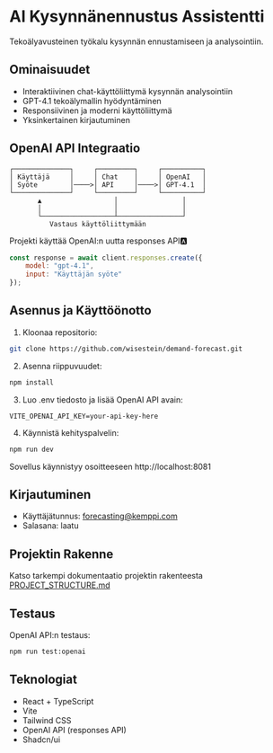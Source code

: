 # AI Kysynnänennustus Assistentti

Tekoälyavusteinen työkalu kysynnän ennustamiseen ja analysointiin.

## Ominaisuudet

- Interaktiivinen chat-käyttöliittymä kysynnän analysointiin
- GPT-4.1 tekoälymallin hyödyntäminen
- Responsiivinen ja moderni käyttöliittymä
- Yksinkertainen kirjautuminen

## OpenAI API Integraatio

```ascii
┌──────────────┐     ┌─────────┐     ┌──────────┐
│ Käyttäjä     │     │ Chat    │     │ OpenAI   │
│ Syöte        │────>│ API     │────>│ GPT-4.1  │
└──────────────┘     └─────────┘     └──────────┘
       ▲                  │                │
       │                  │                │
       └──────────────────┴────────────────┘
          Vastaus käyttöliittymään
```

Projekti käyttää OpenAI:n uutta responses API:a:
```javascript
const response = await client.responses.create({
    model: "gpt-4.1",
    input: "Käyttäjän syöte"
});
```

## Asennus ja Käyttöönotto

1. Kloonaa repositorio:
```bash
git clone https://github.com/wisestein/demand-forecast.git
```

2. Asenna riippuvuudet:
```bash
npm install
```

3. Luo .env tiedosto ja lisää OpenAI API avain:
```
VITE_OPENAI_API_KEY=your-api-key-here
```

4. Käynnistä kehityspalvelin:
```bash
npm run dev
```

Sovellus käynnistyy osoitteeseen http://localhost:8081

## Kirjautuminen

- Käyttäjätunnus: forecasting@kemppi.com
- Salasana: laatu

## Projektin Rakenne

Katso tarkempi dokumentaatio projektin rakenteesta [PROJECT_STRUCTURE.md](docs/PROJECT_STRUCTURE.md)

## Testaus

OpenAI API:n testaus:
```bash
npm run test:openai
```

## Teknologiat

- React + TypeScript
- Vite
- Tailwind CSS
- OpenAI API (responses API)
- Shadcn/ui